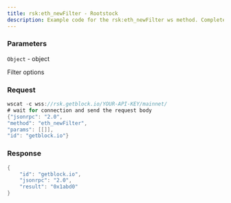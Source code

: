 ```yaml
---
title: rsk:eth_newFilter - Rootstock
description: Example code for the rsk:eth_newFilter ws method. Сomplete guide on how to use rsk:eth_newFilter ws in GetBlock.io Web3 documentation.
---
```


### Parameters


`Object` - object

Filter options

### Request

``` java
wscat -c wss://rsk.getblock.io/YOUR-API-KEY/mainnet/ 
# wait for connection and send the request body 
{"jsonrpc": "2.0",
"method": "eth_newFilter",
"params": [[]],
"id": "getblock.io"}
```

###  Response

``` java
{
    "id": "getblock.io",
    "jsonrpc": "2.0",
    "result": "0x1abd0"
}
```

